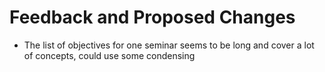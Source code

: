 # Feedback and Proposed Changes
* The list of objectives for one seminar seems to be long and cover a lot of concepts, could use some condensing

